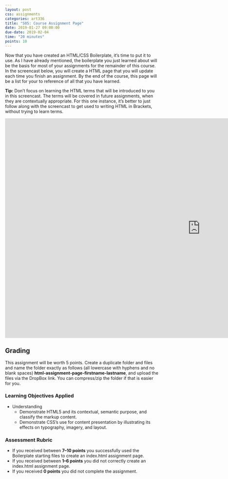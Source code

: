 ```yaml
---
layout: post
css: assignments
categories: art336
title: "S05: Course Assignment Page"
date: 2019-01-27 09:00:00
due-date: 2019-02-04
time: "20 minutes"
points: 10
---
```


Now that you have created an HTML/CSS Boilerplate, it&rsquo;s time to put it to use. As I have already mentioned, the boilerplate you just learned about will be the basis for most of your assignments for the remainder of this course. In the screencast below, you will create a HTML page that you will update each time you finish an assignment. By the end of the course, this page will be a list for your to reference of all that you have learned. 

**Tip:** Don&rsquo;t focus on learning the HTML terms that will be introduced to you in this screencast. The terms will be covered in future assignments, when they are contextually appropriate. For this one instance, it&rsquo;s better to just follow along with the screencast to get used to writing HTML in Brackets, without trying to learn terms.

<div class="video-wrapper">
	<iframe width="1280" height="720" src="https://www.youtube.com/embed/gxh7zQQ72r4" frameborder="0" allow="accelerometer; autoplay; encrypted-media; gyroscope; picture-in-picture" allowfullscreen></iframe>
</div>

## Grading
This assignment will be worth 5 points. Create a duplicate folder and files and name the folder exactly as follows (all lowercase with hyphens and no blank spaces) **html-assignment-page-firstname-lastname**, and upload the files via the DropBox link. You can compress/zip the folder if that is easier for you.

### Learning Objectives Applied
- Understanding
  - Demonstrate HTML5 and its contextual, semantic purpose, and classify the markup content.
  - Demonstrate CSS&rsquo;s use for content presentation by illustrating its effects on typography, imagery, and layout.

### Assessment Rubric
- If you received between **7&ndash;10 points** you successfully used the Boilerplate starting files to create an index.html assignment page.
- If you received between **1&ndash;6 points** you did not correctly create an index.html assignment page.
- If you received **0 points** you did not complete the assignment.
